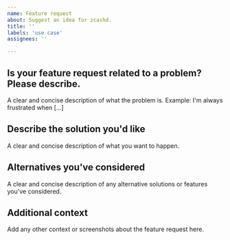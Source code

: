 ```yaml
---
name: Feature request
about: Suggest an idea for zcashd.
title: ''
labels: 'use case'
assignees: ''

---
```


## Is your feature request related to a problem? Please describe.
A clear and concise description of what the problem is. Example: I'm always
frustrated when [...]

## Describe the solution you'd like
A clear and concise description of what you want to happen.

## Alternatives you've considered
A clear and concise description of any alternative solutions or features you've
considered.

## Additional context
Add any other context or screenshots about the feature request here.
